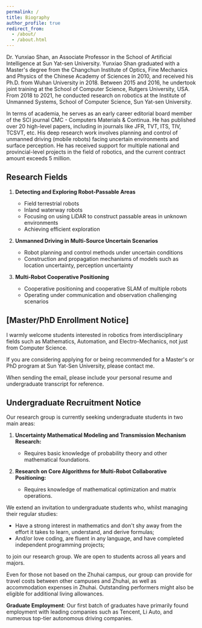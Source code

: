 ```yaml
---
permalink: /
title: Biography
author_profile: true
redirect_from: 
  - /about/
  - /about.html
---
```

Dr. Yunxiao Shan, an Associate Professor in the School of Artificial Intelligence at Sun Yat-sen University. 
Yunxiao Shan graduated with a Master's degree from the Changchun Institute of Optics, Fine Mechanics and Physics of the Chinese Academy of Sciences in 2010, and received his Ph.D. from Wuhan University in 2018. Between 2015 and 2016, he undertook joint training at the School of Computer Science, Rutgers University, USA. From 2018 to 2021, he conducted research on robotics at the Institute of Unmanned Systems, School of Computer Science, Sun Yat-sen University.

In terms of academia, he serves as an early career editorial board member of the SCI journal CMC - Computers Materials & Continua. He has published over 20 high-level papers, including in journals like JFR, TVT, ITS, TIV, TCSVT, etc. His deep research work involves planning and control of unmanned driving (mobile robots) facing uncertain environments and surface perception. He has received support for multiple national and provincial-level projects in the field of robotics, and the current contract amount exceeds 5 million.

## Research Fields

1. **Detecting and Exploring Robot-Passable Areas**
   - Field terrestrial robots
   - Inland waterway robots
   - Focusing on using LiDAR to construct passable areas in unknown environments
   - Achieving efficient exploration

2. **Unmanned Driving in Multi-Source Uncertain Scenarios**
   - Robot planning and control methods under uncertain conditions
   - Construction and propagation mechanisms of models such as location uncertainty, perception uncertainty

3. **Multi-Robot Cooperative Positioning**
   - Cooperative positioning and cooperative SLAM of multiple robots
   - Operating under communication and observation challenging scenarios
## [Master/PhD Enrollment Notice] 

I warmly welcome students interested in robotics from interdisciplinary fields such as Mathematics, Automation, and Electro-Mechanics, not just from Computer Science. 

If you are considering applying for or being recommended for a Master's or PhD program at Sun Yat-Sen University, please contact me. 

When sending the email, please include your personal resume and undergraduate transcript for reference. 

## Undergraduate Recruitment Notice

Our research group is currently seeking undergraduate students in two main areas: 

1. **Uncertainty Mathematical Modeling and Transmission Mechanism Research:**
    - Requires basic knowledge of probability theory and other mathematical foundations.

2. **Research on Core Algorithms for Multi-Robot Collaborative Positioning:**
    - Requires knowledge of mathematical optimization and matrix operations.

We extend an invitation to undergraduate students who, whilst managing their regular studies:

- Have a strong interest in mathematics and don't shy away from the effort it takes to learn, understand, and derive formulas;
- And/or love coding, are fluent in any language, and have completed independent programming projects;

to join our research group. We are open to students across all years and majors. 

Even for those not based on the Zhuhai campus, our group can provide for travel costs between other campuses and Zhuhai, as well as accommodation expenses in Zhuhai. Outstanding performers might also be eligible for additional living allowances.

**Graduate Employment**: 
Our first batch of graduates have primarily found employment with leading companies such as Tencent, Li Auto, and numerous top-tier autonomous driving companies.

